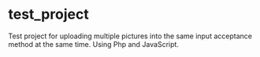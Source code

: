 # test_project
Test project for uploading multiple pictures into the same input acceptance method at the same time. Using Php and JavaScript.

